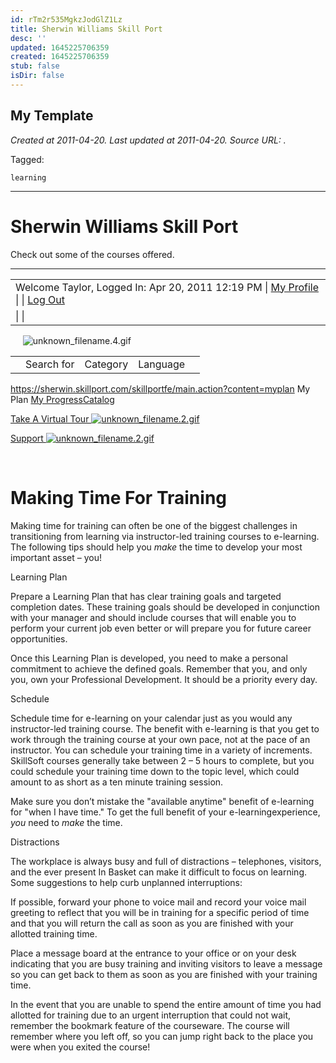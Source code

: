 ```yaml
---
id: rTm2r535MgkzJodGlZ1Lz
title: Sherwin Williams Skill Port
desc: ''
updated: 1645225706359
created: 1645225706359
stub: false
isDir: false
---
```

My Template
---

_Created at 2011-04-20._
_Last updated at 2011-04-20._
_Source URL: [](https://sherwin.skillport.com/skillportfe/main.action)._



Tagged: 
```
learning
```


---

# Sherwin Williams Skill Port


Check out some of the courses offered.

* * *

|     |
| --- |
| Welcome Taylor, Logged In: Apr 20, 2011 12:19 PM \| [My Profile](https://sherwin.skillport.com/skillportfe/main.action?content=account) \|  \| [Log Out](https://sherwin.skillport.com/skillportfe/logout.action) |
| \|  \| |

    
![unknown_filename.4.gif](/assets/unknown_filename-Ue3FZBnhf8Ed.gif)

|     |     |     |     |     |
| --- | --- | --- | --- | --- |
|     | Search for | Category | Language |     |

<https://sherwin.skillport.com/skillportfe/main.action?content=myplan>
My Plan
[My Progress](https://sherwin.skillport.com/skillportfe/main.action?content=myprogressNew)[Catalog](https://sherwin.skillport.com/skillportfe/main.action?content=catalog)

[Take A Virtual Tour ![unknown_filename.2.gif](/assets/unknown_filename-68DvOvq7IDaO.gif)](https://sherwin.skillport.com/skillportfe/#) 

[Support ![unknown_filename.2.gif](/assets/unknown_filename-68DvOvq7IDaO.gif)](https://sherwin.skillport.com/skillportfe/#) 

 
      

# Making Time For Training

Making time for training can often be one of the biggest challenges in transitioning from learning via instructor-led training courses to e-learning. The following tips should help you _make_ the time to develop your most important asset – you!

Learning Plan

Prepare a Learning Plan that has clear training goals and targeted completion dates. These training goals should be developed in conjunction with your manager and should include courses that will enable you to perform your current job even better or will prepare you for future career opportunities.

Once this Learning Plan is developed, you need to make a personal commitment to achieve the defined goals. Remember that you, and only you, own your Professional Development. It should be a priority every day.

Schedule

Schedule time for e-learning on your calendar just as you would any instructor-led training course. The benefit with e-learning is that you get to work through the training course at your own pace, not at the pace of an instructor. You can schedule your training time in a variety of increments. SkillSoft courses generally take between 2 – 5 hours to complete, but you could schedule your training time down to the topic level, which could amount to as short as a ten minute training session.

Make sure you don’t mistake the "available anytime" benefit of e-learning for "when I have time." To get the full benefit of your e-learningexperience, _you_ need to _make_ the time.

Distractions

The workplace is always busy and full of distractions – telephones, visitors, and the ever present In Basket can make it difficult to focus on learning. Some suggestions to help curb unplanned interruptions:

If possible, forward your phone to voice mail and record your voice mail greeting to reflect that you will be in training for a specific period of time and that you will return the call as soon as you are finished with your allotted training time.

Place a message board at the entrance to your office or on your desk indicating that you are busy training and inviting visitors to leave a message so you can get back to them as soon as you are finished with your training time.

In the event that you are unable to spend the entire amount of time you had allotted for training due to an urgent interruption that could not wait, remember the bookmark feature of the courseware. The course will remember where you left off, so you can jump right back to the place you were when you exited the course!

